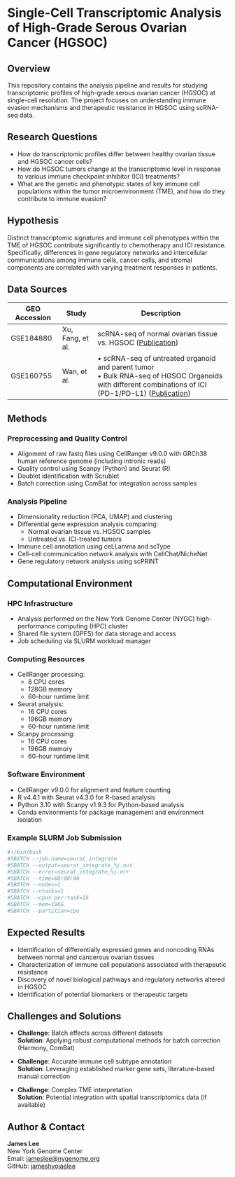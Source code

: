 # Single-Cell Transcriptomic Analysis of High-Grade Serous Ovarian Cancer (HGSOC)

## Overview
This repository contains the analysis pipeline and results for studying transcriptomic profiles of high-grade serous ovarian cancer (HGSOC) at single-cell resolution. The project focuses on understanding immune evasion mechanisms and therapeutic resistance in HGSOC using scRNA-seq data.

## Research Questions
- How do transcriptomic profiles differ between healthy ovarian tissue and HGSOC cancer cells?
- How do HGSOC tumors change at the transcriptomic level in response to various immune checkpoint inhibitor (ICI) treatments?
- What are the genetic and phenotypic states of key immune cell populations within the tumor microenvironment (TME), and how do they contribute to immune evasion?

## Hypothesis
Distinct transcriptomic signatures and immune cell phenotypes within the TME of HGSOC contribute significantly to chemotherapy and ICI resistance. Specifically, differences in gene regulatory networks and intercellular communications among immune cells, cancer cells, and stromal components are correlated with varying treatment responses in patients.

## Data Sources

| GEO Accession | Study | Description |
|---------------|-------|-------------|
| GSE184880 | Xu, Fang, et al. | scRNA-seq of normal ovarian tissue vs. HGSOC ([Publication](https://aacrjournals.org/clincancerres/article/28/16/3590/707396/Single-Cell-RNA-Sequencing-Reveals-the-Tissue)) |
| GSE160755 | Wan, et al. | • scRNA-seq of untreated organoid and parent tumor<br>• Bulk RNA-seq of HGSOC Organoids with different combinations of ICI (PD-1/PD-L1) ([Publication](https://aacrjournals.org/cancerres/article/81/1/158/649480/Enhanced-Efficacy-of-Simultaneous-PD-1-and-PD-L1)) |

## Methods
 
### Preprocessing and Quality Control
- Alignment of raw fastq files using CellRanger v9.0.0 with GRCh38 human reference genome (including intronic reads)
- Quality control using Scanpy (Python) and Seurat (R)
- Doublet identification with Scrublet
- Batch correction using ComBat for integration across samples

### Analysis Pipeline
- Dimensionality reduction (PCA, UMAP) and clustering
- Differential gene expression analysis comparing:
  - Normal ovarian tissue vs. HGSOC samples
  - Untreated vs. ICI-treated tumors
- Immune cell annotation using ceLLamma and scType
- Cell-cell communication network analysis with CellChat/NicheNet
- Gene regulatory network analysis using scPRINT

## Computational Environment

### HPC Infrastructure
- Analysis performed on the New York Genome Center (NYGC) high-performance computing (HPC) cluster
- Shared file system (GPFS) for data storage and access
- Job scheduling via SLURM workload manager

### Computing Resources
- CellRanger processing:
  - 8 CPU cores
  - 128GB memory
  - 60-hour runtime limit
- Seurat analysis:
  - 16 CPU cores
  - 196GB memory
  - 60-hour runtime limit
- Scanpy processing:
  - 16 CPU cores
  - 196GB memory
  - 60-hour runtime limit

### Software Environment
- CellRanger v9.0.0 for alignment and feature counting
- R v4.4.1 with Seurat v4.3.0 for R-based analysis
- Python 3.10 with Scanpy v1.9.3 for Python-based analysis
- Conda environments for package management and environment isolation

### Example SLURM Job Submission
```bash
#!/bin/bash
#SBATCH --job-name=seurat_integrate
#SBATCH --output=seurat_integrate_%j.out
#SBATCH --error=seurat_integrate_%j.err
#SBATCH --time=60:00:00
#SBATCH --nodes=1
#SBATCH --ntasks=1
#SBATCH --cpus-per-task=16
#SBATCH --mem=196G
#SBATCH --partition=cpu
```

## Expected Results
- Identification of differentially expressed genes and noncoding RNAs between normal and cancerous ovarian tissues
- Characterization of immune cell populations associated with therapeutic resistance
- Discovery of novel biological pathways and regulatory networks altered in HGSOC
- Identification of potential biomarkers or therapeutic targets

## Challenges and Solutions
- **Challenge**: Batch effects across different datasets  
  **Solution**: Applying robust computational methods for batch correction (Harmony, ComBat)

- **Challenge**: Accurate immune cell subtype annotation  
  **Solution**: Leveraging established marker gene sets, literature-based manual correction

- **Challenge**: Complex TME interpretation  
  **Solution**: Potential integration with spatial transcriptomics data (if available) 

## Author & Contact

**James Lee**  
New York Genome Center  
Email: jameslee@nygenome.org  
GitHub: [jameshyojaelee](https://github.com/jameshyojaelee) 